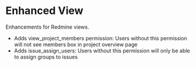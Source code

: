 # Enhanced View

Enhancements for Redmine views.

* Adds view_project_members permission: Users without this permission will not see members box in project overview page
* Adds issue_assign_users: Users without this permission will only be able to assign groups to issues

